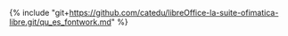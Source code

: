 {% include "git+https://github.com/catedu/libreOffice-la-suite-ofimatica-libre.git/qu_es_fontwork.md" %}